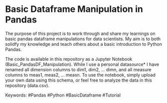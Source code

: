 # Basic Dataframe Manipulation in Pandas
The purpose of this project is to work through and share my learnings on basic pandas dataframe manipulations for data scientists.  My aim is to both solidfy my knowledge and teach others about a basic introduction to Python Pandas.

The code is available in this repository as a Jupyter Notebook (Basic_PandasDF_Manipulation).  While I use a personal datasource* I have renamed all dimension columns to dim1, dim2, ... dimn, and all measure columns to meas1, meas2, ... measn.  To use the notebook, simply upload your own data using this schema, or feel free to analyze the data in this repository (data.csv).

Keywords: #Pandas #Python #BasicDataframe #Tutorial
